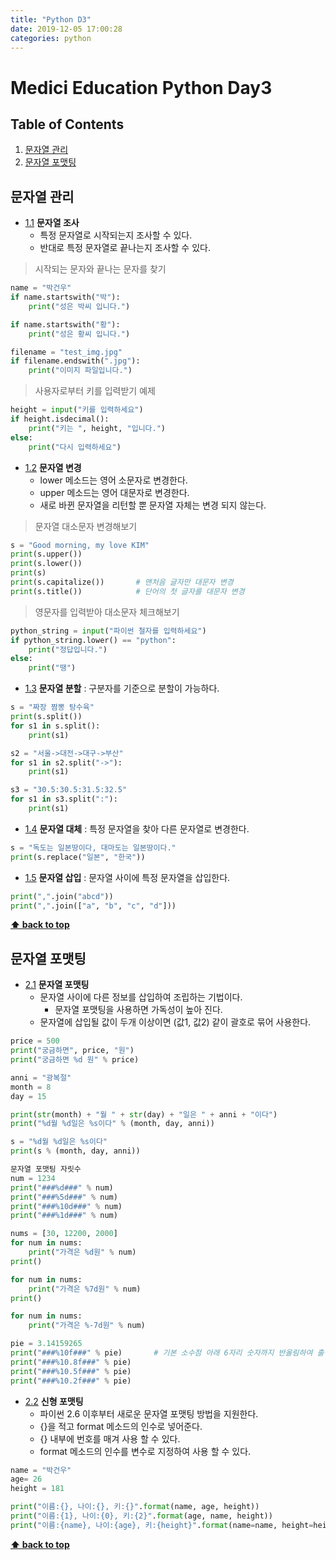 ```yaml
---
title: "Python D3"
date: 2019-12-05 17:00:28
categories: python
---
```


# Medici Education Python Day3

## Table of Contents
  1. [문자열 관리](#char-admin)
  1. [문자열 포맷팅](#char-formatting)
  
## 문자열 관리

<a name="char--invest"></a><a name="1.1"></a>
  - [1.1](#char--invest) **문자열 조사**  
    + 특정 문자열로 시작되는지 조사할 수 있다.  
    + 반대로 특정 문자열로 끝나는지 조사할 수 있다.  

> 시작되는 문자와 끝나는 문자를 찾기
```python
name = "박건우"
if name.startswith("박"):
    print("성은 박씨 입니다.")

if name.startswith("황"):
    print("성은 황씨 입니다.")

filename = "test_img.jpg"
if filename.endswith(".jpg"):
    print("이미지 파일입니다.")
```

> 사용자로부터 키를 입력받기 예제
```python
height = input("키를 입력하세요")
if height.isdecimal():
    print("키는 ", height, "입니다.")
else:
    print("다시 입력하세요")
```

<a name="char--change"></a><a name="1.2"></a>
  - [1.2](#char--change) **문자열 변경**  
    + lower 메소드는 영어 소문자로 변경한다.  
    + upper 메소드는 영어 대문자로 변경한다.  
    + 새로 바뀐 문자열을 리턴할 뿐 문자열 자체는 변경 되지 않는다.

> 문자열 대소문자 변경해보기
```python
s = "Good morning, my love KIM"
print(s.upper())
print(s.lower())
print(s)  
print(s.capitalize())       # 맨처음 글자만 대문자 변경
print(s.title())            # 단어의 첫 글자를 대문자 변경
```

> 영문자를 입력받아 대소문자 체크해보기
```python
python_string = input("파이썬 철자를 입력하세요")
if python_string.lower() == "python":
    print("정답입니다.")
else:
    print("땡")
```

<a name="char--split"></a><a name="1.3"></a>
  - [1.3](#char--split) **문자열 분할** : 구분자를 기준으로 분할이 가능하다.

```python
s = "짜장 짬뽕 탕수육"
print(s.split())
for s1 in s.split():
    print(s1)

s2 = "서울->대전->대구->부산"
for s1 in s2.split("->"):
    print(s1)

s3 = "30.5:30.5:31.5:32.5"
for s1 in s3.split(":"):
    print(s1)
```

<a name="char--replace"></a><a name="1.4"></a>
  - [1.4](#char--replace) **문자열 대체** : 특정 문자열을 찾아 다른 문자열로 변경한다.
    
 ```python
 s = "독도는 일본땅이다, 대마도는 일본땅이다."
print(s.replace("일본", "한국"))
 ```

<a name="char--insert"></a><a name="1.5"></a>
  - [1.5](#char--insert) **문자열 삽입** : 문자열 사이에 특정 문자열을 삽입한다.
  
  ```python
  print(",".join("abcd"))
print(",".join(["a", "b", "c", "d"]))
```

**[⬆ back to top](#table-of-contents)**


## 문자열 포맷팅

<a name="char--format"></a><a name="2.1"></a>
  - [2.1](#char--format) **문자열 포맷팅**  
    + 문자열 사이에 다른 정보를 삽입하여 조립하는 기법이다.
      * 문자열 포맷팅을 사용하면 가독성이 높아 진다.
    + 문자열에 삽입될 값이 두개 이상이면 (값1, 값2) 같이 괄호로 묶어 사용한다.
    
```python
price = 500
print("궁금하면", price, "원")
print("궁금하면 %d 원" % price)

anni = "광복절"
month = 8
day = 15

print(str(month) + "월 " + str(day) + "일은 " + anni + "이다")
print("%d월 %d일은 %s이다" % (month, day, anni))

s = "%d월 %d일은 %s이다"
print(s % (month, day, anni))

문자열 포맷팅 자릿수
num = 1234
print("###%d###" % num)
print("###%5d###" % num)
print("###%10d###" % num)
print("###%1d###" % num)

nums = [30, 12200, 2000]
for num in nums:
    print("가격은 %d원" % num)
print()

for num in nums:
    print("가격은 %7d원" % num)
print()

for num in nums:
    print("가격은 %-7d원" % num)

pie = 3.14159265
print("###%10f###" % pie)       # 기본 소수점 아래 6자리 숫자까지 반올림하여 출력
print("###%10.8f###" % pie)
print("###%10.5f###" % pie)
print("###%10.2f###" % pie)
```

<a name="char--newformat"></a><a name="2.2"></a>
  - [2.2](#char--newformat) **신형 포맷팅**  
    + 파이썬 2.6 이후부터 새로운 문자열 포맷팅 방법을 지원한다.
    + {}을 적고 format 메소드의 인수로 넣어준다.
    + {} 내부에 번호를 매겨 사용 할 수 있다.
    + format 메소드의 인수를 변수로 지정하여 사용 할 수 있다.

```python
name = "박건우"
age= 26
height = 181

print("이름:{}, 나이:{}, 키:{}".format(name, age, height))
print("이름:{1}, 나이:{0}, 키:{2}".format(age, name, height))
print("이름:{name}, 나이:{age}, 키:{height}".format(name=name, height=height, age=age))
```

**[⬆ back to top](#table-of-contents)**

